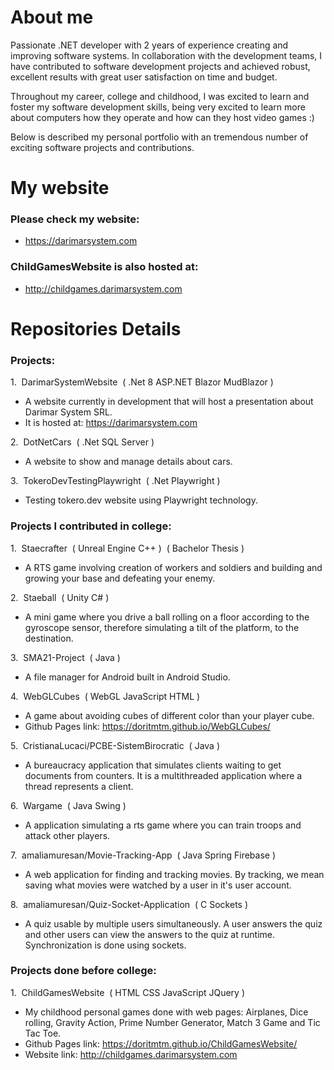 # About me
Passionate .NET developer with 2 years of experience creating and improving software systems. In collaboration with the development teams, I have contributed to software development projects and achieved robust, excellent results with great user satisfaction on time and budget.

Throughout my career, college and childhood, I was excited to learn and foster my software development skills, being very excited to learn more about computers how they operate and how can they host video games :)

Below is described my personal portfolio with an tremendous number of exciting software projects and contributions.
# My website
### Please check my website:
   - https://darimarsystem.com
### ChildGamesWebsite is also hosted at:
   - http://childgames.darimarsystem.com

# Repositories Details
### Projects:
1.&nbsp; DarimarSystemWebsite &nbsp;( .Net 8 ASP.NET Blazor MudBlazor )

   - A website currently in development that will host a presentation about Darimar System SRL.
   - It is hosted at: https://darimarsystem.com

2.&nbsp; DotNetCars &nbsp;( .Net SQL Server )

   - A website to show and manage details about cars.
     
3.&nbsp; TokeroDevTestingPlaywright &nbsp;( .Net Playwright )

   - Testing tokero.dev website using Playwright technology.

### Projects I contributed in college:
1.&nbsp; Staecrafter &nbsp;( Unreal Engine C++ )&nbsp; ( Bachelor Thesis )

   - A RTS game involving creation of workers and soldiers and building and growing your base and defeating your enemy.

2.&nbsp; Staeball &nbsp;( Unity C# )

   - A mini game where you drive a ball rolling on a floor according to the gyroscope sensor, therefore simulating a tilt of the platform, to the destination.
   
3.&nbsp; SMA21-Project &nbsp;( Java )

   - A file manager for Android built in Android Studio.
   
4.&nbsp; WebGLCubes &nbsp;( WebGL JavaScript HTML )

   - A game about avoiding cubes of different color than your player cube.
   - Github Pages link: https://doritmtm.github.io/WebGLCubes/

5.&nbsp; CristianaLucaci/PCBE-SistemBirocratic &nbsp;( Java )

   - A bureaucracy application that simulates clients waiting to get documents from counters. It is a multithreaded application where a thread represents a client.

6.&nbsp; Wargame &nbsp;( Java Swing )

   - A application simulating a rts game where you can train troops and attack other players.

7.&nbsp; amaliamuresan/Movie-Tracking-App &nbsp;( Java Spring Firebase )

   - A web application for finding and tracking movies. By tracking, we mean saving what movies were watched by a user in it's user account.

8.&nbsp; amaliamuresan/Quiz-Socket-Application &nbsp;( C Sockets )

   - A quiz usable by multiple users simultaneously. A user answers the quiz and other users can view the answers to the quiz at runtime. Synchronization is done using sockets.

### Projects done before college:
1.&nbsp; ChildGamesWebsite &nbsp;( HTML CSS JavaScript JQuery )

   - My childhood personal games done with web pages: Airplanes, Dice rolling, Gravity Action, Prime Number Generator, Match 3 Game and Tic Tac Toe.
   - Github Pages link: https://doritmtm.github.io/ChildGamesWebsite/
   - Website link: http://childgames.darimarsystem.com
   
